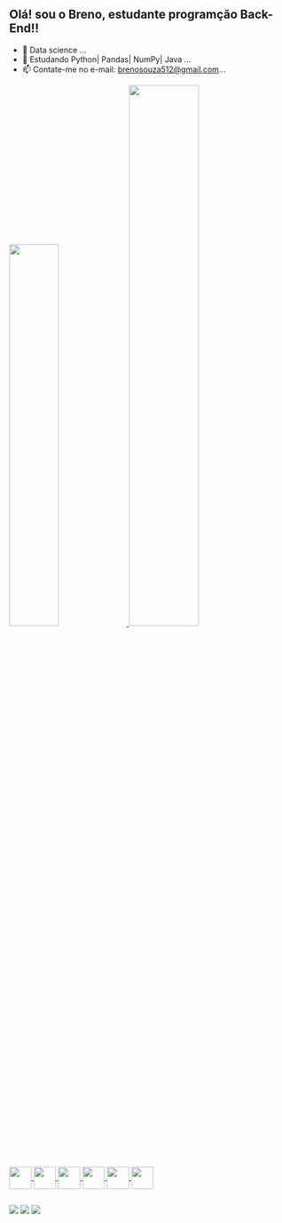 ## Olá! sou o Breno, estudante programção Back-End!!

- 🔭 Data science ...
- 🌱 Estudando Python| Pandas| NumPy| Java ...
- 📫 Contate-me no e-mail: brenosouza512@gmail.com...

<div>
<a href="https://https://github.com/Bren0512">
<img width="42%" src="https://github-readme-stats.vercel.app/api?username=bren0512&show_icons=true&theme=tokyonight&count_private=true"/>
<img width="50%" src ="https://github-readme-stats.vercel.app/api/top-langs/?username=bren0512&layout=compact&theme=tokyonight&hide"/>
<div>

<div style="display: inline_block">
<img align="center" heigth="30" width="40" src="https://cdn.jsdelivr.net/gh/devicons/devicon/icons/python/python-original.svg"/>
<img align="center" heigth="30" width="40" src="https://cdn.jsdelivr.net/gh/devicons/devicon/icons/pandas/pandas-original-wordmark.svg"/>
<img align="center" heigth="30" width="40" src="https://cdn.jsdelivr.net/gh/devicons/devicon/icons/mysql/mysql-original.svg"/>
<img align="center" heigth="30" width="40" src="https://cdn.jsdelivr.net/gh/devicons/devicon/icons/java/java-original.svg" />
<img align="center" heigth="30" width="40" src="https://cdn.jsdelivr.net/gh/devicons/devicon/icons/html5/html5-original.svg"/>
<img align="center" heigth="30" width="40" src="https://cdn.jsdelivr.net/gh/devicons/devicon/icons/css3/css3-original.svg" />
</div>

##

<div style="display: inline_block">
<a href="https://www.linkedin.com/in/breno-sz/" target="_blank"><img src="https://img.shields.io/badge/LinkedIn-0077B5?style=for-the-badge&logo=linkedin&logoColor=white"></a>
<a href="" target="_blank"><img src="https://img.shields.io/badge/Discord-7289DA?style=for-the-badge&logo=discord&logoColor=white" target="_blank"/></a>
<a href="mailton:brenosouza512@gmail.com" target="_blank"><img src="https://img.shields.io/badge/Gmail-D14836?style=for-the-badge&logo=gmail&logoColor=white" target="_blank"></a>
<div>
